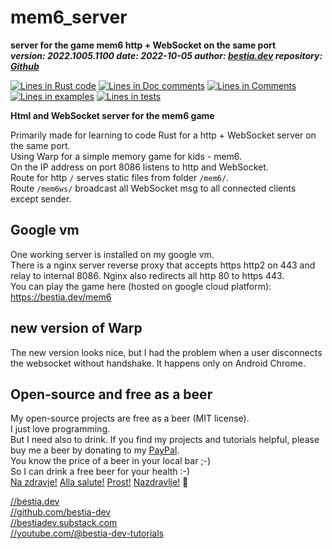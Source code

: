 <!-- markdownlint-disable MD041 -->
[//]: # (auto_md_to_doc_comments segment start A)

# mem6_server

[//]: # (auto_cargo_toml_to_md start)

**server for the game mem6 http + WebSocket on the same port**  
***version: 2022.1005.1100 date: 2022-10-05 author: [bestia.dev](https://bestia.dev) repository: [Github](https://github.com/bestia-dev/mem6_game)***  

[//]: # (auto_cargo_toml_to_md end)

[//]: # (auto_lines_of_code start)
[![Lines in Rust code](https://img.shields.io/badge/Lines_in_Rust-271-green.svg)](https://github.com/bestia-dev/mem6_game/)
[![Lines in Doc comments](https://img.shields.io/badge/Lines_in_Doc_comments-35-blue.svg)](https://github.com/bestia-dev/mem6_game/)
[![Lines in Comments](https://img.shields.io/badge/Lines_in_comments-77-purple.svg)](https://github.com/bestia-dev/mem6_game/)
[![Lines in examples](https://img.shields.io/badge/Lines_in_examples-0-yellow.svg)](https://github.com/bestia-dev/mem6_game/)
[![Lines in tests](https://img.shields.io/badge/Lines_in_tests-0-orange.svg)](https://github.com/bestia-dev/mem6_game/)

[//]: # (auto_lines_of_code end)

**Html and WebSocket server for the mem6 game**  

Primarily made for learning to code Rust for a http + WebSocket server on the same port.  
Using Warp for a simple memory game for kids - mem6.  
On the IP address on port 8086 listens to http and WebSocket.  
Route for http `/` serves static files from folder `/mem6/`.  
Route `/mem6ws/` broadcast all WebSocket msg to all connected clients except sender.  

## Google vm

One working server is installed on my google vm.  
There is a nginx server reverse proxy that accepts https http2 on 443 and relay to internal 8086.
Nginx also redirects all http 80 to https 443.  
You can play the game here (hosted on google cloud platform):  
<https://bestia.dev/mem6>  

## new version of Warp

The new version looks nice, but I had the problem when a user disconnects the websocket without handshake. It happens only on Android Chrome.  

## Open-source and free as a beer

My open-source projects are free as a beer (MIT license).  
I just love programming.  
But I need also to drink. If you find my projects and tutorials helpful, please buy me a beer by donating to my [PayPal](https://paypal.me/LucianoBestia).  
You know the price of a beer in your local bar ;-)  
So I can drink a free beer for your health :-)  
[Na zdravje!](https://translate.google.com/?hl=en&sl=sl&tl=en&text=Na%20zdravje&op=translate) [Alla salute!](https://dictionary.cambridge.org/dictionary/italian-english/alla-salute) [Prost!](https://dictionary.cambridge.org/dictionary/german-english/prost) [Nazdravlje!](https://matadornetwork.com/nights/how-to-say-cheers-in-50-languages/) 🍻

[//bestia.dev](https://bestia.dev)  
[//github.com/bestia-dev](https://github.com/bestia-dev)  
[//bestiadev.substack.com](https://bestiadev.substack.com)  
[//youtube.com/@bestia-dev-tutorials](https://youtube.com/@bestia-dev-tutorials)  

[//]: # (auto_md_to_doc_comments segment end A)
